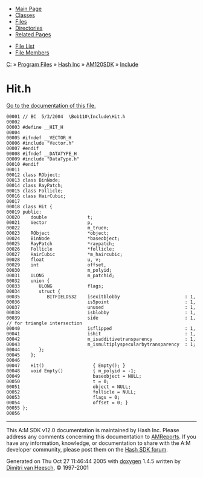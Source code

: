 <div class="tabs">

- [Main Page](index.md)
- [Classes](annotated.md)
- <span id="current">[Files](files.md)</span>
- [Directories](dirs.md)
- [Related Pages](pages.md)

</div>

<div class="tabs">

- [File List](files.md)
- [File Members](globals.md)

</div>

<div class="nav">

<a href="dir_C_3A_2F.md" class="el">C:</a> » <a href="dir_C_3A_2FProgram_20Files_2F.md" class="el">Program Files</a> » <a href="dir_C_3A_2FProgram_20Files_2FHash_20Inc_2F.md" class="el">Hash Inc</a> » <a href="dir_C_3A_2FProgram_20Files_2FHash_20Inc_2FAM120SDK_2F.md" class="el">AM120SDK</a> » <a href="dir_C_3A_2FProgram_20Files_2FHash_20Inc_2FAM120SDK_2FInclude_2F.md" class="el">Include</a>

</div>

# Hit.h

[Go to the documentation of this file.](Hit_8h.md)

<div class="fragment">

``` fragment
00001 // BC  5/3/2004  \Bob110\Include\Hit.h
00002 
00003 #define __HIT_H
00004 
00005 #ifndef __VECTOR_H
00006 #include "Vector.h"
00007 #endif
00008 #ifndef __DATATYPE_H
00009 #include "DataType.h"
00010 #endif
00011 
00012 class RObject;
00013 class BinNode;
00014 class RayPatch;
00015 class Follicle;
00016 class HairCubic;
00017 
00018 class Hit {
00019 public:
00020    double               t;
00021    Vector               p,
00022                         m_truen;      
00023    RObject              *object;
00024    BinNode              *baseobject;
00025    RayPatch             *raypatch;
00026    Follicle             *follicle;
00027    HairCubic            *m_haircubic;
00028    float                u, v;
00029    int                  offset,
00030                         m_polyid;
00031    ULONG                m_patchid;
00032    union {
00033       ULONG             flags;
00034       struct {
00035          BITFIELDS32    isexitblobby                        : 1,
00036                         is5point                            : 1,
00037                         unused                              : 1,
00038                         isblobby                            : 1,
00039                         side                                : 1, // for triangle intersection
00040                         isflipped                           : 1,
00041                         ishit                               : 1,
00042                         m_isadditivetransparency            : 1,
00043                         m_ismultiplyspecularbytransparency  : 1;
00044       };
00045    };
00046 
00047    Hit()                  { Empty(); }
00048    void Empty()           { m_polyid = -1; 
00049                           baseobject = NULL; 
00050                           t = 0; 
00051                           object = NULL; 
00052                           follicle = NULL; 
00053                           flags = 0; 
00054                           offset = 0; }
00055 };
00056 
```

</div>

------------------------------------------------------------------------

<span class="small">This A:M SDK v12.0 documentation is maintained by Hash Inc. Please address any comments concerning this documentation to [AMReports](http://www.hash.com/reports). If you have any information, knowledge, or documentation to share with the A:M developer community, please post them on the [Hash SDK forum](http://www.hash.com/forums/index.php?showforum=11).</span>

Generated on Thu Oct 27 11:46:44 2005 with [<span class="image placeholder" original-image-src="doxygen.png" original-image-title="" height="45" width="100" align="middle" border="0">doxygen</span>](http://www.doxygen.org/index.html) 1.4.5 written by [Dimitri van Heesch](mailto:dimitri@stack.nl), © 1997-2001
